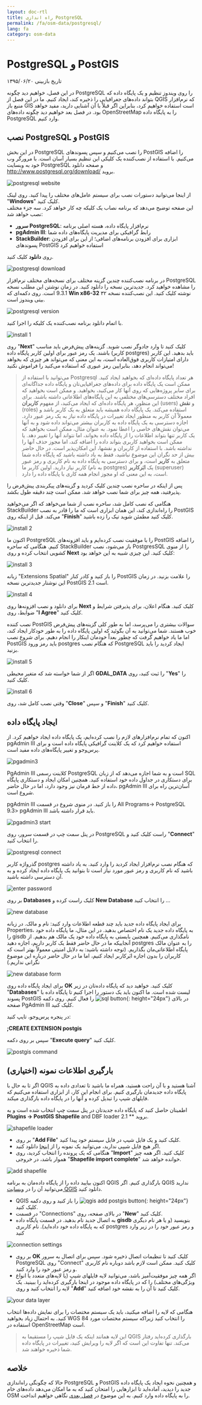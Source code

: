 ```yaml
---
layout: doc-rtl
title: راه اندازی PostgreSQL
permalink: /fa/osm-data/postgresql/
lang: fa
category: osm-data
---
```


PostgreSQL و PostGIS
====================

تاریخ بازبینی ۱۳۹۵/۰۶/۲۰

در این فصل، خواهیم دید چگونه PostgreSQL را روی ویندوز تنظیم و یک پایگاه داده که بتواند داده‌های جغرافیایی را ذخیره کند، ایجاد کنیم. ما در این فصل از QGIS که نرم‌افزار منبع باز GIS است استفاده خواهیم کرد، بنابراین اگر قبلاْ با آن آشنایی دارید، مفید خواهد بود. در فصل بعد خواهیم دید چگونه داده‌های OpenStreetMap را به پایگاه داده PostgreSQL وارد کنیم.  

نصب PostgreSQL و PostGIS
----------------------------------

در این بخش PostgreSQL را نصب می‌کنیم و سپس پسوندهای PostGIS را اضافه می‌کنیم. با استفاده از نصب‌کننده یک کلیکی این تنظیم بسیار آسان است. با مرورگر وب خود به وبسایت PostgreSQL و صفحه دانلود <http://www.postgresql.org/download/> بروید.  

![postgresql website][]

از اینجا می‌توانید دستورات نصب برای سیستم عامل‌های مختلف را پیدا کنید. روی لینک "**Windows**" کلیک کنید.  
این صفحه توضیح می‌دهد که برنامه نصاب یک کلیکه چه کار خواهد کرد. سه جزء مختلف نصب خواهد شد:  

* **سرور PostgreSQL**: نرم‌افزار پایگاه داده، هسته اصلی برنامه  
* **pgAdmin III**: رابط گرافیکی برای مدیریت پایگاه‌های داده شما  
* **StackBuilder**: ابزاری برای افزودن برنامه‌های اضافی؛ از این برای افزودن پسوندهای PostGIS استفاده خواهیم کرد  

روی **دانلود** کلیک کنید.  

![postgresql download][]

در برنامه نصب‌کننده چندین گزینه مختلف برای نسخه‌های مختلف نرم‌افزار PostgreSQL را مشاهده خواهید کرد. جدیدترین نسخه را دانلود کنید. در زمان نوشتن این مطلب نسخه 9.3.1 است. روی دکمه‌ای که **Win x86-32** نوشته کلیک کنید. این نصب‌کننده نسخه ۳۲ بیتی ویندوز است.  

![postgresql version][]

با اتمام دانلود برنامه نصب‌کننده یک کلیکه را اجرا کنید.  

![install 1][]

روی "**Next**" کلیک کنید تا وارد جادوگر نصب شوید. گزینه‌های پیش‌فرض باید مناسب باشند. یک رمز عبور برای اولین کاربر پایگاه داده (کاربر postgres) باید بدهید. این کاربر دارای امتیازات کاربری فوق‌العاده است، به این معنی که می‌تواند هر چیزی که بخواهد می‌تواند انجام دهد، بنابرایین رمز عبوری که استفاده می‌کنید را فراموش نکنید!  

> می‌توانید با استفاده از Postgresql هر تعداد پایگاه داده‌ای که بخواهید ایجاد کنید. ممکن است یک پایگاه داده برای داده‌های جغرافیایی‌تان و پایگاه داده جداگانه‌ای برای سایر پروژه‌هایی که روی آنها کار می‌کنید، بخواهید. و ممکن است بخواهید که افراد مختلف دسترسی‌های مختلفی به این پایگاه‌های اطلاعاتی داشته باشند. برای این منظور، هر پایگاه داده‌ای که ایجاد می‌کنید، از مفهوم **کاربران** (users) و **نقش** (roles) استفاده می‌کند. یک پایگاه داده همیشه باید متعلق به یک کاربر باشد و معمولاْ آن کاربر به منظور ایجاد تغییرات در پایگاه داده نیاز به یک رمز عبور دارد. اجازه دسترسی به یک پایگاه داده به کاربران بیشتر می‌تواند داده شود و به آنها می‌توان نقش‌های خاصی را اعطا نمود. به عنوان مثال، ممکن است بخواهید که یک کاربر تنها بتواند اطلاعات را از پایگاه داده بخواند، اما نتواند آنها را تغییر دهد. یا ممکن است بخواهید کاربری بتواند داده را اضافه کند، اما مجوز حذف آنها را نداشته باشد. با استفاده از کاربران و نقشها، این امکان‌پذیر است. در حال حاضر بیش از حد نگران این موضوع نباشید، فقط به یاد داشته باشید که پایگاه داده شما متعلق به **کاربر** است، و برای دسترسی به پایگاه داده به نام کاربری و رمز عبور کاربر نیاز دارید. اولین کاربر ما (به نام postgres) یک **ابَرکاربر** (superuser) است، به این معنی که او مجوز انجام همه کاری با پایگاه داده را دارد.  

پس از اینکه در ساحره نصب چندین کلیک کردید و گزینه‌های پیکربندی پیش‌فرض را پذیرفتید، همه چیز برای شما نصب خواهد شد. ممکن است چند دقیقه طول بکشد.  

هنگامی که نصب کامل شد، ساحره نصب از شما می‌خواهد که اگر می‌خواهید StackBuilder را راه‌اندازی کند، این همان ابزاری است که ما را قادر به نصب PostGIS می‌کند. قبل از اینکه روی "**Finish**" کلیک کنید مطمئن شوید تیک را زده باشید.  

![install 2][]

اکنون ما PostgreSQL را با موفقیت نصب کرده‌ایم و باید افزونه‌های PostGIS را اضافه کنیم. هنگامی که ساحره StackBuilder باز می‌شود، نصب PostgresSQL را از منوی کشویی انتخاب کرده و روی **Next** کلیک کنید. این چیزی شبیه به این خواهد بود:  

![install 3][]

زبانه "Extensions Spatial" را باز کنید و کادر کنار PostGIS را علامت بزنید. در زمان این نوشتار جدیدترین نسخه PostGIS 2.1 است.  

![install 4][]

برای دانلود و نصب افزونه‌ها روی **Next** کلیک کنید. هنگام اعلان، برای پذیرفتن شرایط و ضوابط، روی "**I Agree**" کلیک کنید.  

نصب کننده PostGIS سوالات بیشتری را می‌پرسد، اما به طور کلی گزینه‌های پیش‌فرض خوب هستند. شما می‌توانید به آن بگوئید که اولین پایگاه داده را به طور خودکار ایجاد کند، اما ما یاد خواهیم گرفت که چطور بعداْ خودمان اینکار را انجام دهیم. برای شروع نصب PostGIS باید رمز ورود postgres که هنگام نصب PostgreSQL ایجاد کردید را باید بزنید.  

![install 5][]

اگر از شما خواسته شد که متغیر محیطی **GDAL_DATA** را ثبت کنید، روی "**Yes**" را کلیک کنید.  

![install 6][]

وقتی نصب کامل شد، روی "**Close**" و سپس "**Finish**"  کلیک کنید.  

ایجاد پایگاه داده
--------------------

اکنون که تمام نرم‌افزارهای لازم را نصب کرده‌ایم، یک پایگاه داده ایجاد خواهیم کرد. از pgAdmin III استفاده خواهیم کرد که یک کلاینت گرافیکی پایگاه داده است و برای پرس‌وجو و تغییر
پایگاه‌های داده مفید است.  

![pgadmin3][]

PgAdmin III کلاینت رسمی PostgreSQL است و به شما اجازه می‌دهد که از زبان SQL برای دستکاری در جداول داده خود استفاده کنید. همچنین امکان ایجاد و دستکاری پایگاه داده از خط فرمان نیز وجود دارد، اما در حال حاضر، pgAdmin III آسان‌ترین راه برای شروع است.  

pgAdmin III را باز کنید. در منوی شروع در قسمت  All Programs-> PostgreSQL 9.3> pgAdmin III باید قرار داشته باشد.  

![pgadmin3 start][]

در پنل سمت چپ در قسمت سرور، روی PostgreSQL راست کلیک کنید و "**Connect**" را انتخاب کنید.  

![postgresql connect][]

گذرواژه کاربر postgres که هنگام نصب نرم‌افزار ایجاد کردید را وارد کنید. به یاد داشته باشید که نام کاربری و رمز عبور مورد نیاز است تا بتوانید یک پایگاه داده ایجاد کرده و به آن دسترسی داشته باشید.  

![enter password][]

بر روی **Databases** کلیک راست کرده و **New Database** را انتخاب کنید ...  

![new database][]

برای ایجاد پایگاه داده جدید باید چند قطعه اطلاعات وارد کنید: نام و مالک. در زبانه Properties، به پایگاه داده جدید یک نام اختصاص بدهید. در این مثال، ما پایگاه داده خود را gisdb نامگذاری می‌کنیم. همچنین بایستی به پایگاه داده خود یک مالک هم بدهیم. از آنجاییکه ما در حال حاضر فقط یک کاربر داریم، اجازه دهید postgres را به عنوان مالک پایگاه اطلاعاتی‌مان بگذاریم. (توجه داشته باشید: به دلایل امنیتی معمولاْ بهتر است که کاربران را بدون اجازه ابَرکاربر ایجاد کنیم، اما ما در حال حاضر درباره این موضوع نگرانی نداریم.)  

![new database form][]

<!-- Under the Definition tab, keep the defaults, but next to Template select template_postgis.  This will create our database with the proper spatial columns. -->

برای ایجاد پایگاه داده روی **OK** کلیک کنید. خواهید دید که پایگاه داده‌تان در زیر "**Databases**" لیست شده است. ما اکنون باید یک دستور را اجرا کنیم تا پایگاه داده  با پسوند PostGIS را فعال کنیم. روی دکمه ![sql button][]{: height="24px"} در بالای صفحه PgAdmin III کلیک کنید.  



در پنجره پرس‌وجو، تایپ کنید:  

**;CREATE EXTENSION postgis**  

سپس بر روی دکمه "**Execute query**" کلیک کنید.  

![postgis command][]

بارگیری اطلاعات نمونه (اختیاری)
---------------------------

اگر تا به حال با QGIS آشنا هستید و با آن راحت هستید، همراه ما باشید تا تعدادی داده به پایگاه داده جدیدمان بارگیری کنیم. برای انجام این کار، از ابزاری استفاده می‌کنیم که فایلهای شیپ را تبدیل کرده و آنها را در پایگاه داده بارگذاری میکند.  

اطمینان حاصل کنید که پایگاه داده جدیدتان در پنل سمت چپ انتخاب شده است و به **Plugins -> PostGIS Shapefile** and DBF loader 2.1 ** بروید.

![shapefile loader][]

- 	بر روی "**Add File**" کلیک کنید و یک فایل شیپ در فایل سیستم خود پیدا کنید.
- 	اگر هیچ فایل شیپی ندارید، می‌توانید یک نمونه را از [اینجا](/files/buildings_sample.zip) دانلود کنید.
- 	هنگامی که یک پرونده را انتخاب کردید، روی "**Import**" کلیک کنید. اگر همه چیز هموار باشد، در خروجی "**Shapefile import complete**" خوانده خواهد شد.

![add shapefile][]

اکنون بیایید داده را از پایگاه داده‌مان به برنامه QGIS بارگذاری کنیم. اگر QGIS ندارید می‌توانید آن را در [وبسایت QGIS](http://www.qgis.org/site/forusers/download.html) دانلود کنید.  

- QGIS را باز کنید و روی دکمه ![qgis add postgis button][]{: height="24px"} کلیک کنید.  
- 	در قسمت "Connections" در بالای صفحه، روی "**New**" کلیک کنید.  
- به اتصال جدید نام بدهید. در قسمت پایگاه داده **gisdb** بنویسید (و یا هر نام دیگری که به پایگاه داده خود داده‌اید). نام کاربری postgres و رمز عبور خود را در زیر وارد کنید  

![connection settings][]

- 	بر روی **OK** کلیک کنید تا تنظیمات اتصال ذخیره شود. سپس برای اتصال به سرور PostgreSQL روی "Connect" کلیک کنید. ممکن است لازم باشد دوباره نام کاربری و رمز عبور خود را وارد کنید.  
- اگر همه چیز موفقیت‌آمیز باشد، می‌توانید لایه فایلهای شیپ (یا لایه‌های متعدد با انواع ویژگی‌های مختلف) را که در پایگاه داده موجود در اینجا بارگیری کرده‌اید را ببینید. یک لایه را انتخاب کنید و روی "**Add**" کلیک کنید تا آن را به نقشه خود اضافه کنید.  

![your data layer][]

هنگامی که لایه را اضافه میکنید، باید یک سیستم مختصات را برای نمایش داده‌ها انتخاب کنید. به احتمال زیاد بخواهید WGS 84 را انتخاب کنید زیراکه سیستم مختصات مورد استفاده در OpenStreetMap است.  

> این لایه همانند اینکه یک فایل شیپ را مستقیما به QGIS بارگذاری کرده‌اید رفتار می‌کند. تنها تفاوت این است که اگر لایه را ویرایش کنید، تغییرات در پایگاه داده شما ذخیره خواهند شد.  

خلاصه
-------

حالا که چگونگی راه‌اندازی PostgreSQL و PostGIS و همچنین نحوه ایجاد یک پایگاه داده جدید را دیدید، آماده‌اید تا ابزارهایی را امتحان کنید که به ما امکان می‌دهد داده‌های خام OSM را به پایگاه داده وارد کنیم. به این موضوع در [فصل بعدی](/fa/osm-data/osm2pgsql) نگاهی خواهیم انداخت.  



[postgresql website]: /images/osm-data/postgresql-website.png
[postgresql download]: /images/osm-data/postgresql-download.png
[postgresql version]: /images/osm-data/postgresql-version.png
[install 1]: /images/osm-data/postgresql-install-1.png
[install 2]: /images/osm-data/postgresql-install-2.png
[install 3]: /images/osm-data/postgresql-install-3.png
[install 4]: /images/osm-data/postgresql-install-4.png
[install 5]: /images/osm-data/postgresql-install-5.png
[install 6]: /images/osm-data/postgresql-install-6.png
[pgadmin3]: /images/osm-data/pgadmin3.png
[pgadmin3 start]: /images/osm-data/pgadmin3-start.png
[postgresql connect]: /images/osm-data/postgresql-connect.png
[enter password]: /images/osm-data/enter-password.png
[new database]: /images/osm-data/new-database.png
[new database form]: /images/osm-data/new-database-form.png
[sql button]: /images/osm-data/sql-button.png
[postgis command]: /images/osm-data/postgis-command.png
[shapefile loader]: /images/osm-data/shapefile-loader.png
[add shapefile]: /images/osm-data/add-shapefile.png
[qgis add postgis button]: /images/osm-data/add-postgis-button.png
[connection settings]: /images/osm-data/connection-settings.png
[your data layer]: /images/osm-data/your-data-layer.png







